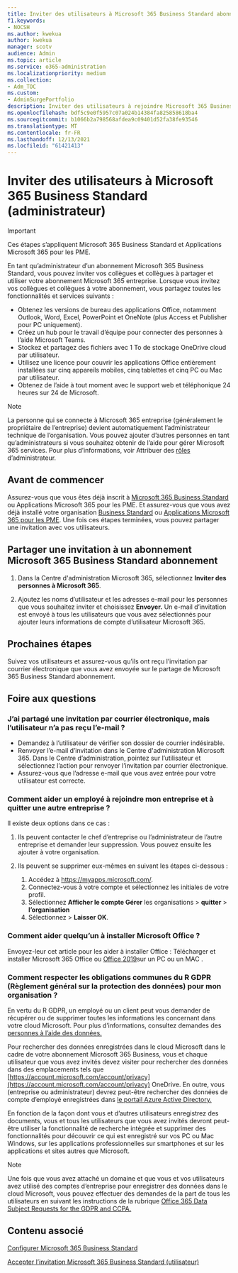 ```yaml
---
title: Inviter des utilisateurs à Microsoft 365 Business Standard abonnement
f1.keywords:
- NOCSH
ms.author: kwekua
author: kwekua
manager: scotv
audience: Admin
ms.topic: article
ms.service: o365-administration
ms.localizationpriority: medium
ms.collection:
- Adm_TOC
ms.custom:
- AdminSurgePortfolio
description: Inviter des utilisateurs à rejoindre Microsoft 365 Business Standard organisation
ms.openlocfilehash: bdf5c9e0f5957c07a024b14384fa825858618ba4
ms.sourcegitcommit: b1066b2a798568afdea9c09401d52fa38fe93546
ms.translationtype: MT
ms.contentlocale: fr-FR
ms.lasthandoff: 12/13/2021
ms.locfileid: "61421413"
---
```

# <a name="invite-users-to-microsoft-365-business-standard-admin"></a>Inviter des utilisateurs à Microsoft 365 Business Standard (administrateur)

> [!IMPORTANT]
> Ces étapes s’appliquent Microsoft 365 Business Standard et Applications Microsoft 365 pour les PME.

En tant qu’administrateur d’un abonnement Microsoft 365 Business Standard, vous pouvez inviter vos collègues et collègues à partager et utiliser votre abonnement Microsoft 365 entreprise. Lorsque vous invitez vos collègues et collègues à votre abonnement, vous partagez toutes les fonctionnalités et services suivants :

- Obtenez les versions de bureau des applications Office, notamment Outlook, Word, Excel, PowerPoint et OneNote (plus Access et Publisher pour PC uniquement).
- Créez un hub pour le travail d’équipe pour connecter des personnes à l’aide Microsoft Teams.
- Stockez et partagez des fichiers avec 1 To de stockage OneDrive cloud par utilisateur.
- Utilisez une licence pour couvrir les applications Office entièrement installées sur cinq appareils mobiles, cinq tablettes et cinq PC ou Mac par utilisateur.
- Obtenez de l’aide à tout moment avec le support web et téléphonique 24 heures sur 24 de Microsoft.

> [!Note]
> La personne qui se connecte à Microsoft 365 entreprise (généralement le propriétaire de l’entreprise) devient automatiquement l’administrateur technique de l’organisation. Vous pouvez ajouter d’autres personnes en tant qu’administrateurs si vous souhaitez obtenir de l’aide pour gérer Microsoft 365 services. Pour plus d’informations, voir Attribuer des [rôles](../add-users/assign-admin-roles.md) d’administrateur.

## <a name="before-you-begin"></a>Avant de commencer

Assurez-vous que vous êtes déjà inscrit à [Microsoft 365 Business Standard](signup-business-standard.md) ou Applications Microsoft 365 pour les PME. Et assurez-vous que vous avez déjà installé votre organisation [Business Standard](../setup/setup-business-standard.md) ou [Applications Microsoft 365 pour les PME](../setup/setup-apps-for-business.md). Une fois ces étapes terminées, vous pouvez partager une invitation avec vos utilisateurs.

## <a name="share-an-invitation-to-a-microsoft-365-business-standard-subscription"></a>Partager une invitation à un abonnement Microsoft 365 Business Standard abonnement

1. Dans la Centre d'administration Microsoft 365, sélectionnez **Inviter des personnes à Microsoft 365**.

2. Ajoutez les noms d’utilisateur et les adresses e-mail pour les personnes que vous souhaitez inviter et choisissez **Envoyer.** Un e-mail d’invitation est envoyé à tous les utilisateurs que vous avez sélectionnés pour ajouter leurs informations de compte d’utilisateur Microsoft 365.

## <a name="next-steps"></a>Prochaines étapes

Suivez vos utilisateurs et assurez-vous qu’ils ont reçu l’invitation par courrier électronique que vous avez envoyée sur le partage de Microsoft 365 Business Standard abonnement.

## <a name="frequently-asked-questions"></a>Foire aux questions

### <a name="i-shared-an-email-invite-but-the-user-didnt-receive-the-email"></a>J’ai partagé une invitation par courrier électronique, mais l’utilisateur n’a pas reçu l’e-mail ?

- Demandez à l’utilisateur de vérifier son dossier de courrier indésirable.
- Renvoyer l’e-mail d’invitation dans le Centre d'administration Microsoft 365. Dans le Centre d’administration, pointez sur l’utilisateur et sélectionnez l’action pour renvoyer l’invitation par courrier électronique.
- Assurez-vous que l’adresse e-mail que vous avez entrée pour votre utilisateur est correcte.

### <a name="how-can-i-help-an-employee-join-my-business-and-leave-another-business"></a>Comment aider un employé à rejoindre mon entreprise et à quitter une autre entreprise ?

Il existe deux options dans ce cas :  

1. Ils peuvent contacter le chef d’entreprise ou l’administrateur de l’autre entreprise et demander leur suppression. Vous pouvez ensuite les ajouter à votre organisation.  

2. Ils peuvent se supprimer eux-mêmes en suivant les étapes ci-dessous :

    1. Accédez à https://myapps.microsoft.com/.
    2. Connectez-vous à votre compte et sélectionnez les initiales de votre profil.
    3. Sélectionnez **Afficher le compte Gérer** les organisations  >  **quitter**  >  **l’organisation**
    4. Sélectionnez   >  **Laisser OK**.

### <a name="how-do-i-help-someone-install-microsoft-office"></a>Comment aider quelqu’un à installer Microsoft Office ?

Envoyez-leur cet article pour les aider à installer Office : Télécharger et installer Microsoft 365 Office ou [Office 2019](https://support.microsoft.com/office/download-and-install-or-reinstall-microsoft-365-or-office-2019-on-a-pc-or-mac-4414eaaf-0478-48be-9c42-23adc4716658)sur un PC ou un MAC .

### <a name="how-do-i-meet-common-gdpr-general-data-protection-regulation-obligations-for-my-organization"></a>Comment respecter les obligations communes du R GDPR (Règlement général sur la protection des données) pour mon organisation ?

En vertu du R GDPR, un employé ou un client peut vous demander de récupérer ou de supprimer toutes les informations les concernant dans votre cloud Microsoft. Pour plus d’informations, consultez demandes des [personnes à l’aide des données.](/compliance/regulatory/gdpr-data-subject-requests)

Pour rechercher des données enregistrées dans le cloud Microsoft dans le cadre de votre abonnement Microsoft 365 Business, vous et chaque utilisateur que vous avez invités devez visiter pour rechercher des données dans des emplacements tels que [https://account.microsoft.com/account/privacy](https://account.microsoft.com/account/privacy) OneDrive.  En outre, vous (entreprise ou administrateur) devrez peut-être rechercher des données de compte d’employé enregistrées dans [le portail Azure Active Directory.](/compliance/regulatory/gdpr-dsr-office365)

En fonction de la façon dont vous et d’autres utilisateurs enregistrez des documents, vous et tous les utilisateurs que vous avez invités devront peut-être utiliser la fonctionnalité de recherche intégrée et supprimer des fonctionnalités pour découvrir ce qui est enregistré sur vos PC ou Mac Windows, sur les applications professionnelles sur smartphones et sur les applications et sites autres que Microsoft.

> [!NOTE]
> Une fois que vous avez attaché un domaine et que vous et vos utilisateurs avez utilisé des comptes d’entreprise pour enregistrer des données dans le cloud Microsoft, vous pouvez effectuer des demandes de la part de tous les utilisateurs en suivant les instructions de la rubrique [Office 365 Data Subject Requests for the GDPR and CCPA.](/compliance/regulatory/gdpr-dsr-office365)

## <a name="related-content"></a>Contenu associé

[Configurer Microsoft 365 Business Standard](../setup/setup-business-standard.md)

[Accepter l’invitation Microsoft 365 Business Standard (utilisateur)](user-invite-business-standard.md)
